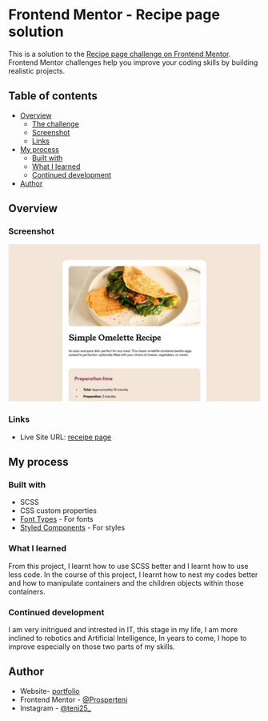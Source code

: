 # Frontend Mentor - Recipe page solution

This is a solution to the [Recipe page challenge on Frontend Mentor](https://www.frontendmentor.io/challenges/recipe-page-KiTsR8QQKm). Frontend Mentor challenges help you improve your coding skills by building realistic projects. 

## Table of contents

- [Overview](#overview)
  - [The challenge](#the-challenge)
  - [Screenshot](#screenshot)
  - [Links](#links)
- [My process](#my-process)
  - [Built with](#built-with)
  - [What I learned](#what-i-learned)
  - [Continued development](#continued-development)
- [Author](#author)



## Overview

### Screenshot

![](/design/Completed_coding_of_the_recipe-page-main.png)


### Links

- Live Site URL: [receipe page](https://recipe-page-main-first-project.vercel.app/)

## My process

### Built with

- SCSS
- CSS custom properties
- [Font Types](https://fonts.google.com/selection) - For fonts
- [Styled Components](https://styled-components.com/) - For styles


### What I learned

From this project, I learnt how to use SCSS better and I learnt how to use less code. 
In the course of this project, I learnt how to nest my codes better and how to manipulate containers and the children objects within those containers.

### Continued development

I am very initrigued and intrested in IT, this stage in my life, I am more inclined to robotics and Artificial
Intelligence, In years to come, I hope to improve especially on those two parts of my skills.

## Author


- Website- [portfolio](https://prospersportfolio.notion.site/Hi-I-m-Prosper-12c4d1e3d627801aaa4bc1e3b61ad74c?pvs=4)
- Frontend Mentor - [@Prosperteni](https://www.frontendmentor.io/profile/Prosperteni)
- Instagram - [@teni25_](https://www.instagram.com/teni25_/)


